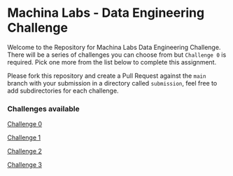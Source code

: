 # Machina Labs - Data Engineering Challenge

Welcome to the Repository for Machina Labs Data Engineering Challenge. There will be a series of challenges you can choose from but `Challenge 0` is required. Pick one more from the list below to complete this assignment.

Please fork this repository and create a Pull Request against the `main` branch with your submission in a directory called `submission`, feel free to add subdirectories for each challenge. 

### Challenges available


[Challenge 0](challenges/challenge_0.md)

[Challenge 1](challenges/challenge_01.md)

[Challenge 2](challenges/challenge_02.md)

[Challenge 3](challenges/challenge_03.md)
